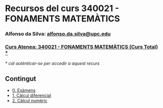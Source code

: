 # Recursos del curs 340021 - FONAMENTS MATEMÀTICS

### Alfonso da Silva: [alfonso.da.silva@upc.edu](mailto:alfonso.da.silva@upc.edu)

### [Curs Atenea: 340021 - FONAMENTS MATEMÀTICS (Curs Total) *](https://atenea.upc.edu/course/view.php?id=83742)

*\* cal autènticar-se per accedir a aquest recurs*

## Contingut

* [0\. Exàmens](./0_examens/README.md)
* [1\. Càlcul diferencial](./1_calcul_diferencial/README.md)
* [2\. Càlcul numèric](./2_calcul_numeric/README.md)
